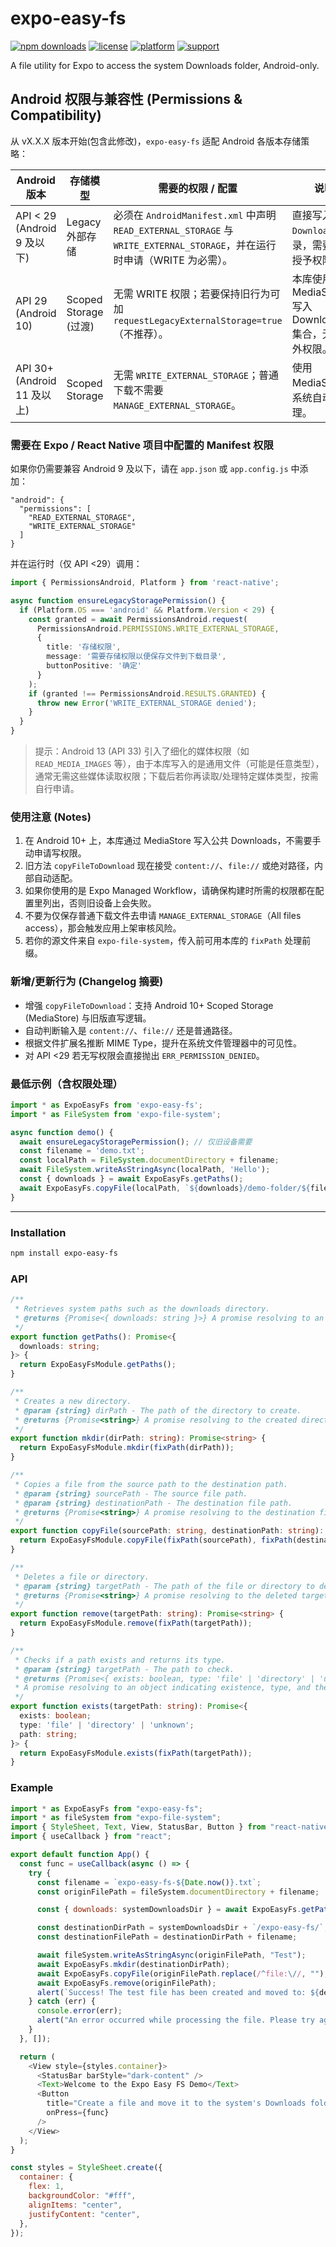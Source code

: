 # expo-easy-fs

[![npm downloads](https://img.shields.io/npm/dm/expo-easy-fs.svg)](https://www.npmjs.com/package/expo-easy-fs)
[![license](https://img.shields.io/npm/l/expo-easy-fs.svg)](https://github.com/kccd/expo-easy-fs/blob/main/LICENSE)
[![platform](https://img.shields.io/badge/platform-Expo-blue.svg)](https://expo.dev/)
[![support](https://img.shields.io/badge/support-Android-green.svg)](https://expo.dev/)

A file utility for Expo to access the system Downloads folder, Android-only.

## Android 权限与兼容性 (Permissions & Compatibility)

从 vX.X.X 版本开始(包含此修改)，`expo-easy-fs` 适配 Android 各版本存储策略：

| Android 版本 | 存储模型 | 需要的权限 / 配置 | 说明 |
|--------------|----------|------------------|------|
| API < 29 (Android 9 及以下) | Legacy 外部存储 | 必须在 `AndroidManifest.xml` 中声明 `READ_EXTERNAL_STORAGE` 与 `WRITE_EXTERNAL_STORAGE`，并在运行时申请（WRITE 为必需）。| 直接写入公共 `Downloads` 目录，需要用户授予权限。|
| API 29 (Android 10) | Scoped Storage (过渡) | 无需 WRITE 权限；若要保持旧行为可加 `requestLegacyExternalStorage=true`（不推荐）。| 本库使用 MediaStore 写入 Downloads 集合，无需额外权限。|
| API 30+ (Android 11 及以上) | Scoped Storage | 无需 `WRITE_EXTERNAL_STORAGE`；普通下载不需要 `MANAGE_EXTERNAL_STORAGE`。| 使用 MediaStore，系统自动管理。|

### 需要在 Expo / React Native 项目中配置的 Manifest 权限

如果你仍需要兼容 Android 9 及以下，请在 `app.json` 或 `app.config.js` 中添加：

```jsonc
"android": {
  "permissions": [
    "READ_EXTERNAL_STORAGE",
    "WRITE_EXTERNAL_STORAGE"
  ]
}
```

并在运行时（仅 API <29）调用：

```ts
import { PermissionsAndroid, Platform } from 'react-native';

async function ensureLegacyStoragePermission() {
  if (Platform.OS === 'android' && Platform.Version < 29) {
    const granted = await PermissionsAndroid.request(
      PermissionsAndroid.PERMISSIONS.WRITE_EXTERNAL_STORAGE,
      {
        title: '存储权限',
        message: '需要存储权限以便保存文件到下载目录',
        buttonPositive: '确定'
      }
    );
    if (granted !== PermissionsAndroid.RESULTS.GRANTED) {
      throw new Error('WRITE_EXTERNAL_STORAGE denied');
    }
  }
}
```

> 提示：Android 13 (API 33) 引入了细化的媒体权限（如 `READ_MEDIA_IMAGES` 等），由于本库写入的是通用文件（可能是任意类型），通常无需这些媒体读取权限；下载后若你再读取/处理特定媒体类型，按需自行申请。

### 使用注意 (Notes)

1. 在 Android 10+ 上，本库通过 MediaStore 写入公共 Downloads，不需要手动申请写权限。
2. 旧方法 `copyFileToDownload` 现在接受 `content://`、`file://` 或绝对路径，内部自动适配。
3. 如果你使用的是 Expo Managed Workflow，请确保构建时所需的权限都在配置里列出，否则旧设备上会失败。
4. 不要为仅保存普通下载文件去申请 `MANAGE_EXTERNAL_STORAGE`（All files access），那会触发应用上架审核风险。
5. 若你的源文件来自 `expo-file-system`，传入前可用本库的 `fixPath` 处理前缀。

### 新增/更新行为 (Changelog 摘要)

- 增强 `copyFileToDownload`：支持 Android 10+ Scoped Storage (MediaStore) 与旧版直写逻辑。
- 自动判断输入是 `content://`、`file://` 还是普通路径。
- 根据文件扩展名推断 MIME Type，提升在系统文件管理器中的可见性。
- 对 API <29 若无写权限会直接抛出 `ERR_PERMISSION_DENIED`。

### 最低示例（含权限处理）

```ts
import * as ExpoEasyFs from 'expo-easy-fs';
import * as FileSystem from 'expo-file-system';

async function demo() {
  await ensureLegacyStoragePermission(); // 仅旧设备需要
  const filename = 'demo.txt';
  const localPath = FileSystem.documentDirectory + filename;
  await FileSystem.writeAsStringAsync(localPath, 'Hello');
  const { downloads } = await ExpoEasyFs.getPaths();
  await ExpoEasyFs.copyFile(localPath, `${downloads}/demo-folder/${filename}`);
}
```

---


### Installation
```bash
npm install expo-easy-fs
```

### API
```typescript
/**
 * Retrieves system paths such as the downloads directory.
 * @returns {Promise<{ downloads: string }>} A promise resolving to an object containing the downloads path.
 */
export function getPaths(): Promise<{
  downloads: string;
}> {
  return ExpoEasyFsModule.getPaths();
}

/**
 * Creates a new directory.
 * @param {string} dirPath - The path of the directory to create.
 * @returns {Promise<string>} A promise resolving to the created directory's path.
 */
export function mkdir(dirPath: string): Promise<string> {
  return ExpoEasyFsModule.mkdir(fixPath(dirPath));
}

/**
 * Copies a file from the source path to the destination path.
 * @param {string} sourcePath - The source file path.
 * @param {string} destinationPath - The destination file path.
 * @returns {Promise<string>} A promise resolving to the destination file's path.
 */
export function copyFile(sourcePath: string, destinationPath: string): Promise<string> {
  return ExpoEasyFsModule.copyFile(fixPath(sourcePath), fixPath(destinationPath));
}

/**
 * Deletes a file or directory.
 * @param {string} targetPath - The path of the file or directory to delete.
 * @returns {Promise<string>} A promise resolving to the deleted target's path.
 */
export function remove(targetPath: string): Promise<string> {
  return ExpoEasyFsModule.remove(fixPath(targetPath));
}

/**
 * Checks if a path exists and returns its type.
 * @param {string} targetPath - The path to check.
 * @returns {Promise<{ exists: boolean, type: 'file' | 'directory' | 'unknown', path: string }>} 
 * A promise resolving to an object indicating existence, type, and the path.
 */
export function exists(targetPath: string): Promise<{
  exists: boolean;
  type: 'file' | 'directory' | 'unknown';
  path: string;
}> {
  return ExpoEasyFsModule.exists(fixPath(targetPath));
}
```

### Example
```javascript
import * as ExpoEasyFs from "expo-easy-fs";
import * as fileSystem from "expo-file-system";
import { StyleSheet, Text, View, StatusBar, Button } from "react-native";
import { useCallback } from "react";

export default function App() {
  const func = useCallback(async () => {
    try {
      const filename = `expo-easy-fs-${Date.now()}.txt`;
      const originFilePath = fileSystem.documentDirectory + filename;

      const { downloads: systemDownloadsDir } = await ExpoEasyFs.getPaths();

      const destinationDirPath = systemDownloadsDir + `/expo-easy-fs/`;
      const destinationFilePath = destinationDirPath + filename;

      await fileSystem.writeAsStringAsync(originFilePath, "Test");
      await ExpoEasyFs.mkdir(destinationDirPath);
      await ExpoEasyFs.copyFile(originFilePath.replace(/^file:\//, ""), destinationFilePath);
      await ExpoEasyFs.remove(originFilePath);
      alert(`Success! The test file has been created and moved to: ${destinationFilePath}`);
    } catch (err) {
      console.error(err);
      alert("An error occurred while processing the file. Please try again.");
    }
  }, []);

  return (
    <View style={styles.container}>
      <StatusBar barStyle="dark-content" />
      <Text>Welcome to the Expo Easy FS Demo</Text>
      <Button
        title="Create a file and move it to the system's Downloads folder"
        onPress={func}
      />
    </View>
  );
}

const styles = StyleSheet.create({
  container: {
    flex: 1,
    backgroundColor: "#fff",
    alignItems: "center",
    justifyContent: "center",
  },
});

```